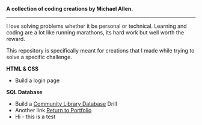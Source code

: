 <strong>A collection of coding creations by Michael Allen.</strong> 
***

I love solving problems whether it be personal or technical. Learning and coding are a lot like running marathons, its hard work but well worth the reward.

This repository is specifically meant for creations that I made while trying to solve a specific challenge.

__HTML & CSS__

* Build a login page


**SQL Database**
* Build a [Community Library Database](SQL/) Drill
* Another link [Return to Portfolio](https://github.com/mrmichaelgallen/Portfolio-for-MichaelAllen/)
* Hi - this is a test

